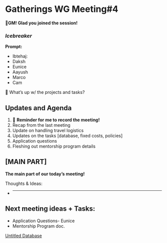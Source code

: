 # Gatherings WG Meeting#4

🌱**GM! Glad you joined the session!** 

### *Icebreaker*

**Prompt:** 

- Ibtehaj:
- Daksh
- Eunice
- Aayush
- Marco
- Cam

<aside>
📢 What’s up w/ the projects and tasks?

## Updates and Agenda

1. 🔴 **Reminder for me to record the meeting!**
2. Recap from the last meeting
3. Update on handling travel logistics
4. Updates on the tasks [database, fixed costs, policies]
5. Application questions
6. Fleshing out mentorship program details

</aside>

## [MAIN PART]

**The main part of our today’s meeting!** 

Thoughts & Ideas:

- ****

## **Next meeting ideas + Tasks:**

- Application Questions- Eunice
- Mentorship Program doc.

[Untitled Database](Gatherings%20WG%20Meeting#4%2058d4906344cf41608d987d248ad91703/Untitled%20Database%20d18402f54112467db5aa39f78de5df4f.csv)